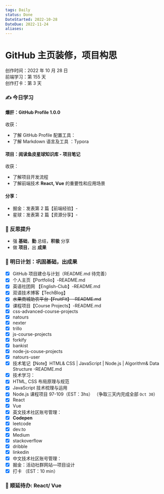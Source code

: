```yaml
---
tags: Daily
status: Done
DateStarted: 2022-10-28
DateDue: 2022-11-24
aliases:
---
```


# GitHub 主页装修，项目构思

创作时间：2022 年 10 月 28 日  
前端学习：第 155 天  
创作打卡：第 3 天

### ✍️ 今日学习

#### 爆肝：GitHub Profile 1.0.0

收获：

- 了解 GitHub Profile 配置工具：
- 了解 Markdown 语言及工具 ：Typora

#### 项目：阅读鱼皮星球知识库 - 项目笔记

收获：

- 了解项目开发流程
- 了解前端技术 **React, Vue** 的重要性和应用场景

#### 分享：

- 掘金：发表第 2 篇【前端经验】-
- 星球：发表第 2 篇【资源分享】-

### 🔖 反思提升

- 强 **基础**，**勤** 总结，**积极** 分享
- 做 **项目**，出 **成果**

### 🔖 明日计划：巩固基础，出成果

- [x] GitHub 项目建仓与计划（README.md 待完善）
- [x] 个人主页【Portfolio】-README.md
- [x] 英语社团网 【English-Club】-README.md
- [x] 双语技术博客【TechBlog】
- [x] ~~水果商城助农平台【FruitFit】 -README.md~~
- [x] 课程项目【Course Projects】-README.md
- [x] css-advanced-course-projects
- [x] natours
- [x] nexter
- [x] trillo
- [x] js-course-projects
- [x] forkify
- [x] bankist
- [x] node-js-couse-projects
- [x] natours-user
- [x] 技术笔记【Note】HTML& CSS | JavaScript | Node.js | Algorithm& Data Structure -README.md
- [x] 技术学习：
- [x] HTML, CSS 布局原理与规范
- [x] JavaScript 技术梳理与运用
- [x] Node.js 课程项目 97-109（EST：3hs） （争取三天内完成全部 `Oct 30`）
- [x] React
- [x] Vue
- [x] 英文技术社区账号管理：
- [x] **Codepen**
- [x] leetcode
- [x] dev.to
- [x] Medium
- [x] stackoverflow
- [x] dribble
- [x] linkedin
- [x] 中文技术社区账号管理：
- [x] 掘金：活动社群网站—项目设计
- [x] 打卡 （EST：10 min）

### 🔖 顺延待办: React/ Vue
